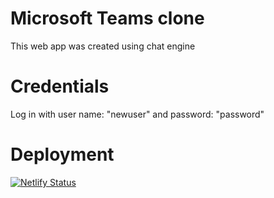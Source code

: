 # Microsoft Teams clone

This web app was created using chat engine

# Credentials

Log in with user name: "newuser" and password: "password"

# Deployment

[![Netlify Status](https://api.netlify.com/api/v1/badges/79d0a633-45b5-431c-87f7-f37986faaaed/deploy-status)](https://app.netlify.com/sites/microsoft-teams-chat/deploys)




